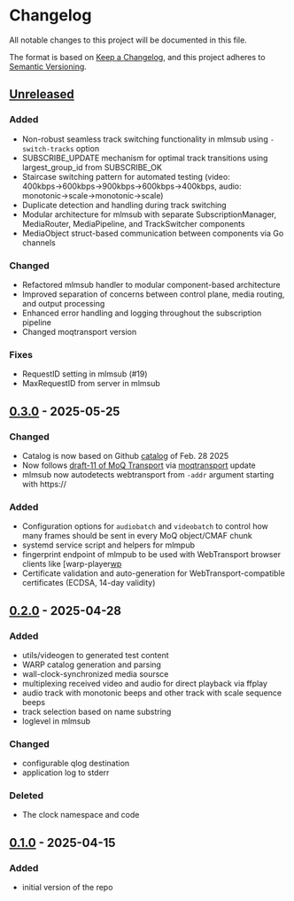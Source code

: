 # Changelog

All notable changes to this project will be documented in this file.

The format is based on [Keep a Changelog](https://keepachangelog.com/en/1.0.0/),
and this project adheres to [Semantic Versioning](https://semver.org/spec/v2.0.0.html).

## [Unreleased]

### Added

- Non-robust seamless track switching functionality in mlmsub using `-switch-tracks` option
- SUBSCRIBE_UPDATE mechanism for optimal track transitions using largest_group_id from SUBSCRIBE_OK
- Staircase switching pattern for automated testing (video: 400kbps→600kbps→900kbps→600kbps→400kbps, audio: monotonic→scale→monotonic→scale)
- Duplicate detection and handling during track switching
- Modular architecture for mlmsub with separate SubscriptionManager, MediaRouter, MediaPipeline, and TrackSwitcher components
- MediaObject struct-based communication between components via Go channels

### Changed

- Refactored mlmsub handler to modular component-based architecture
- Improved separation of concerns between control plane, media routing, and output processing
- Enhanced error handling and logging throughout the subscription pipeline
- Changed moqtransport version

### Fixes

- RequestID setting in mlmsub (#19)
- MaxRequestID from server in mlmsub

## [0.3.0] - 2025-05-25

### Changed

- Catalog is now based on Github [catalog] of Feb. 28 2025
- Now follows [draft-11 of MoQ Transport][moqt-d11] via [moqtransport][moqtransport] update
- mlmsub now autodetects webtransport from `-addr` argument starting with https://

### Added

- Configuration options for `audiobatch` and `videobatch` to control how many frames should be sent in every MoQ object/CMAF chunk
- systemd service script and helpers for mlmpub
- fingerprint endpoint of mlmpub to be used with WebTransport browser clients like [warp-player[wp]
- Certificate validation and auto-generation for WebTransport-compatible certificates (ECDSA, 14-day validity)

## [0.2.0] - 2025-04-28

### Added

- utils/videogen to generated test content
- WARP catalog generation and parsing
- wall-clock-synchronized media soursce
- multiplexing received video and audio for direct playback via ffplay
- audio track with monotonic beeps and other track with scale sequence beeps
- track selection based on name substring
- loglevel in mlmsub

### Changed

- configurable qlog destination
- application log to stderr

### Deleted

- The clock namespace and code


## [0.1.0] - 2025-04-15

### Added

- initial version of the repo

[Unreleased]: https://github.com/Eyevinn/mp2ts-tools/releases/tag/v0.3.0...HEAD
[0.3.0]: https://github.com/Eyevinn/mp2ts-tools/releases/tag/v0.2.0...v0.2.0
[0.2.0]: https://github.com/Eyevinn/mp2ts-tools/releases/tag/v0.1.0...v0.2.0
[0.1.0]: https://github.com/Eyevinn/mp2ts-tools/releases/tag/v0.1.0

[catalog]: https://moq-wg.github.io/warp-streaming-format/draft-ietf-moq-warp.html
[moqt-d11]: https://datatracker.ietf.org/doc/draft-ietf-moq-transport/11/
[moqtransport]: https://github.com/mengelbart/moqtransport
[wp]: https://github.com/Eyevinn/warp-player
